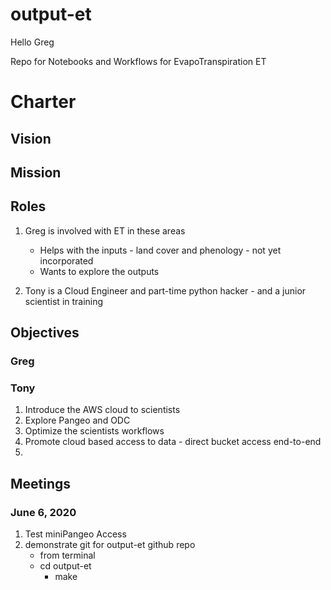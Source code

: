# output-et

Hello Greg

Repo for Notebooks and Workflows for EvapoTranspiration ET

# Charter

## Vision

## Mission

## Roles

1. Greg is involved with ET in these areas
    - Helps with the inputs - land cover and phenology - not yet incorporated
    - Wants to explore the outputs

2. Tony is a Cloud Engineer and part-time python hacker - and a junior scientist in training

## Objectives

### Greg

### Tony

1. Introduce the AWS cloud to scientists
2. Explore Pangeo and ODC
3. Optimize the scientists workflows
4. Promote cloud based access to data - direct bucket access end-to-end
5. 

## Meetings

### June 6, 2020

1. Test miniPangeo Access
2. demonstrate git for output-et github repo
    - from terminal
    - cd output-et
        - make
  

